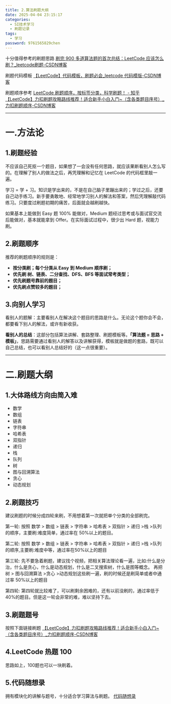 ```yaml
---
title: 2.算法刷题大纲
date: 2025-04-04 23:15:17
categories:
  - SI技术学习
  - 刷题记录
tags:
  - 学习
password: 9761565829chen
---
```

十分值得参考的刷题思路
[刷完 900 多道算法题的首次总结：LeetCode 应该怎么刷？_leetcode刷题-CSDN博客](https://blog.csdn.net/fuxuemingzhu/article/details/105183554)

刷题代码模板
[【LeetCode】代码模板，刷题必会_leetcode 代码模版-CSDN博客](https://blog.csdn.net/fuxuemingzhu/article/details/101900729)

刷题顺序参考
[LeetCode 刷题顺序，按标签分类，科学刷题！ - 知乎](https://zhuanlan.zhihu.com/p/501483324)
[【LeetCode】力扣刷题攻略路线推荐！适合新手小白入门~（含各类题目序号）_力扣刷题顺序-CSDN博客](https://blog.csdn.net/2201_75299492/article/details/136405782)

---

# 一.方法论
## 1.刷题经验
不应该自己死抠一个题目，如果想了一会没有任何思路，就应该果断看别人怎么写的。在理解了别人的做法之后，再凭理解和记忆在 LeetCode 的代码框里敲一遍。

学习 = 学 + 习。知识是学出来的，不是在自己脑子里蹦出来的；学过之后，还要自己动手练习。新手要勇敢地、经常地学习别人的解法和答案，然后凭理解敲代码练习。只要度过刷题初期的痛苦，后面就会越刷越快。

如果基本上能做到 Easy 题 100% 能做对，Medium 题经过思考或与面试官交流后能做对，基本就能拿到 Offer。在实际面试过程中，很少出 Hard 题，视能力刷。


## 2.刷题顺序
推荐的刷题顺序的规则是：
- **按分类刷；每个分类从 Easy 到 Medium 顺序刷；**
- **优先刷 树、链表、二分查找、DFS、BFS 等面试常考类型；**
- **优先刷题号靠前的题目；**
- **优先刷点赞较多的题目；**


## 3.向别人学习
看别人的题解：主要看别人在解决这个题目的思路是什么。无论这个题你会不会，都要看下别人的解法，或许有新收获。

**看别人的总结**：这部分包括算法讲解、套路整理、刷题模板等。**「算法题 = 思路 + 模板」**，思路需要通过看别人的解答以及讲解获得，模板就是做题的套路，既可以自己总结，也可以看别人总结好的（这一点很重要）。

---

# 二.刷题大纲
## 1.大体路线方向由简入难
- 数学
- 数组
- 链表
- 字符串
- 哈希表
- 双指针
- 递归
- 栈
- 队列
- 树
- 图与回溯算法
- 贪心
- 动态规划


## 2.刷题技巧 
建议刷题的时候分成四轮来刷，不用想着第一次就把单个分类的全部刷完。

第一轮:
按照 数学 > 数组 > 链表 > 字符串 > 哈希表 > 双指针 > 递归 >栈 >队列 的顺序，主要刷:难度简单，通过率在 50%以上的题目。

第二轮:
按照 数学 > 数组 > 链表 > 字符串 > 哈希表 > 双指针 > 递归 >栈 >队列的顺序,主要刷:难度中等，通过率在50%以上的题目

第三轮:
先不要急着刷题，建议找个视频，把相关算法理论看一遍，比如:什么是分治，什么是贪心，什么是动态规划，什么是二叉搜索树，什么是图等概念。
再把树 > 图与回溯算法 >贪心 >动态规划这些刷一遍，刷的时候还是刷简单或者中通过率 50%以上的题目

第四轮:
第四轮就比较难了，可以刷剩余困难的，还有以前没刷的，通过率低于 40%的题目。但是这一轮会非常的难，难以坚持下去。


## 3.刷题题号
按照下面链接刷题
[【LeetCode】力扣刷题攻略路线推荐！适合新手小白入门~（含各类题目序号）_力扣刷题顺序-CSDN博客](https://blog.csdn.net/2201_75299492/article/details/136405782)


## 4.LeetCode 热题 100
思路如上，100题也可以一块刷着。


## 5.代码随想录
拥有模块化的讲解与题号，十分适合学习算法与刷题。
[代码随想录](https://programmercarl.com/)
